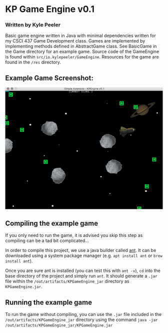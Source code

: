# KP Game Engine v0.1
### Written by Kyle Peeler

Basic game engine written in Java with minimal dependencies written for my CSCI 437 Game Development class. Games are implemented by implementing methods defined in AbstractGame class. See BasicGame in the Game directory for an example game. Source code of the GameEngine is found within `src/io.kylepeeler/GameEngine`. Resources for the game are found in the `/res` directory.

## Example Game Screenshot:
![example game screenshot](ExampleGameScreenshot.png)

## Compiling the example game
If you only need to run the game, it is advised you skip this step as compiling can be a tad bit complicated...

In order to compile this project, we use a java builder called [ant](https://ant.apache.org/). It can be downloaded using a system package manager (e.g. `apt install ant` or `brew install ant`).

Once you are sure ant is installed (you can test this with `ant -v`), `cd` into the base directory of the project and simply run `ant`. It should generate a `.jar` file within the `/out/artifacts/KPGameEngine_jar` directory as `KPGameEngine.jar`.

## Running the example game

To run the game without compiling, you can use the `.jar` file included in the `/out/artifacts/KPGameEngine_jar` directory using the command `java -jar /out/artifacts/KPGameEngine_jar/KPGameEngine.jar`